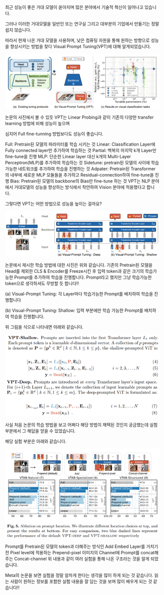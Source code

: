 최근 성능이 좋은 거대 모델이 쏟아지며 많은 분야에서 기술적 혁신이 일어나고 있습니다.

그러나 이러한 거대모델을 일반인 또는 연구실 그리고 대부분의 기업에서 만들기는 정말 쉽지 않습니다. 

따라서 현재 나온 거대 모델을 사용하며, 낮은 컴퓨팅 자원을 통해 원하는 방향으로 성능을 향상시키는 방법을 찾다 Visual Prompt Tuning(VPT)에 대해 알게되었습니다. 

![alt text](git_image/image.png)

논문의 사진에서 볼 수 있듯  VPT는 Linear Probing과 같이 기존의 다양한 transfer learning 방법에 비해 성능이 높으며 

심지어 Full fine-tunning 방법보다도 성능이 좋습니다. 

Full: Pretrain된 모델의 파라미터를 학습 시키는 것
Linear: Classification Layer에 Fully connected layer만 추가하여 학습하는 것
Partial: 백복의 마지막 k개 Layer만 fine-tune을 진행
MLP: 단순한 Linear layer 대신 k개의 Multi-Layer Perceptron(MLP)를 추가하여 학습하는 것
Sidetune: pretrain된 모델의 사이에 학습 가능한 네트워크를 추가하여 학습을 진행하는 것
Adpater: Pretrain된 Transformer의 내부에 새로운 MLP 모듈들을 추가하고 Residual-connection하여 fine-tune을 진행
Bias: Pretrain된 모델의 backbone의 Bias만 fine-tune 하는 것
VPT는 NLP 분야에서 거대모델의 성능을 향상하는 방식에서 착안하여 Vision 분야에 적용했다고 합니다.

 

그렇다면 VPT는 어떤 방법으로 성능을 높이는 걸까요? 

![alt text](git_image/image-1.png)

논문에서 제시한 학습 방법에 대한 사진은 위와 같습니다. 기존의 Pretrain된 모델을 Head를 제외한 CLS & Encoder를 Freeze시킨 후 입력 token과 같은 크기의 학습가능한 Prompt를 추가하여 학습을 진행합니다. Prompt라고 했지만 그냥 학습가능한 token으로 생각하셔도 무방할 듯 합니다!!

(a) Visual-Prompt Tuning: 각 Layer마다 학습가능한 Prompt를 배치하여 학습을 진행합니다

(b) Visual-Prompt Tuning: Shallow: 입력 부분에만 학습 가능한 Prompt를 배치하여 학습을 진행합니다.

위 그림을 식으로 나타내면 아래와 같습니다.

![alt text](git_image/image-2.png)
![alt text](git_image/image-3.png)
 

사실 처음 논문의 학습 방법을 보고 어쩌다 해당 방법이 채택된 것인지 궁금했는데 실험 부분에서 그 해답을 얻을 수 있었습니다.

해당 실험 부분은 아래와 같습니다.

![alt text](git_image/image-4.png)

Prompt를 Pretrain된 모델의 token과 더해주는 방식인 Add
Embed Layer를 거치기 전 Pixel level에 적용하는 Prepend-pixel
이미지의 Channel에 Prompt를 concat해주는 Concat-channel
위 내용과 같이 여러 실험을 통해 나온 구조라는 것을 알게 되었습니다. 


Meta의 논문을 보면 실험을 정말 알차게 한다는 생각을 많이 하게 되는 것 같습니다. 읽는 사람이 원하는 정보를 포함한 실험 내용을 잘 담는 것을 보며 많이 배우게 되는 것 같습니다!! 